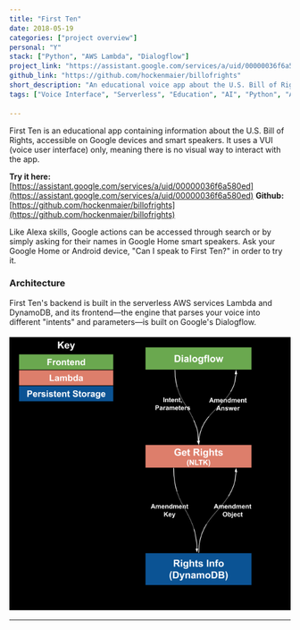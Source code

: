 ```yaml
---
title: "First Ten"
date: 2018-05-19
categories: ["project overview"]
personal: "Y"
stack: ["Python", "AWS Lambda", "Dialogflow"]
project_link: "https://assistant.google.com/services/a/uid/00000036f6a580ed"
github_link: "https://github.com/hockenmaier/billofrights"
short_description: "An educational voice app about the U.S. Bill of Rights, accessible on Google devices and smart speakers."
tags: ["Voice Interface", "Serverless", "Education", "AI", "Python", "AWS Lambda", "Dialogflow", "Rapid Prototyping", "Analytics"]

---
```


First Ten is an educational app containing information about the U.S. Bill of Rights, accessible on Google devices and smart speakers. It uses a VUI (voice user interface) only, meaning there is no visual way to interact with the app.

**Try it here:** [https://assistant.google.com/services/a/uid/00000036f6a580ed](https://assistant.google.com/services/a/uid/00000036f6a580ed)
**Github:** [https://github.com/hockenmaier/billofrights](https://github.com/hockenmaier/billofrights)

Like Alexa skills, Google actions can be accessed through search or by simply asking for their names in Google Home smart speakers. Ask your Google Home or Android device, "Can I speak to First Ten?" in order to try it.

### Architecture

First Ten's backend is built in the serverless AWS services Lambda and DynamoDB, and its frontend—the engine that parses your voice into different "intents" and parameters—is built on Google's Dialogflow.

![Serverless Architecture of the First Ten app](/images/first_ten_architecture.png)


---